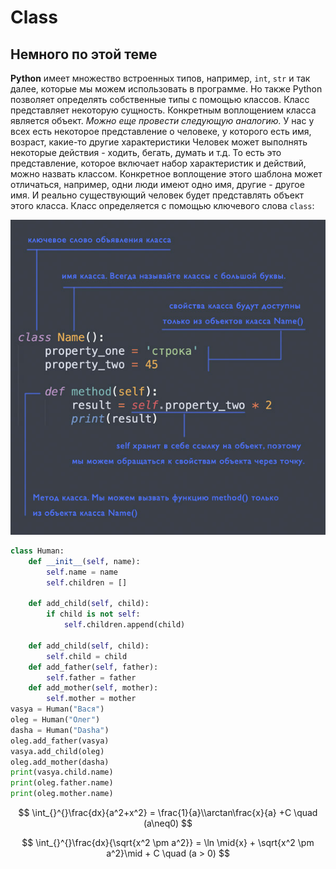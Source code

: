 # Class
## Немного по этой теме
**Python** имеет множество встроенных типов, например, `int`, `str` и так далее, которые мы можем использовать в программе. Но также Python позволяет определять собственные типы с помощью классов. Класс представляет некоторую сущность. Конкретным воплощением класса является объект.
*Можно еще провести следующую аналогию.* У нас у всех есть некоторое представление о человеке, у которого есть имя, возраст, какие-то другие характеристики Человек может выполнять некоторые действия - ходить, бегать, думать и т.д. То есть это представление, которое включает набор характеристик и действий, можно назвать классом. Конкретное воплощение этого шаблона может отличаться, например, одни люди имеют одно имя, другие - другое имя. И реально существующий человек будет представлять объект этого класса.
Класс определяется с помощью ключевого слова `class`:

![Картина](/image2.png.jpg)

```Python
class Human:
    def __init__(self, name):
        self.name = name
        self.children = []

    def add_child(self, child):
        if child is not self:
            self.children.append(child)

    def add_child(self, child):
        self.child = child
    def add_father(self, father):
        self.father = father
    def add_mother(self, mother):
        self.mother = mother
vasya = Human("Вася")
oleg = Human("Олег")
dasha = Human("Dasha")
oleg.add_father(vasya)
vasya.add_child(oleg)
oleg.add_mother(dasha)
print(vasya.child.name)
print(oleg.father.name)
print(oleg.mother.name)
```

$$
\int_{}^{}\frac{dx}{a^2+x^2} = \frac{1}{a}\\arctan\frac{x}{a} +C \quad (a\neq0)
$$

$$
\int_{}^{}\frac{dx}{\sqrt{x^2 \pm a^2}} = \ln \mid{x} + \sqrt{x^2 \pm a^2}\mid + C \quad (a > 0)
$$
